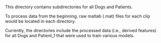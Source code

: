 This directory contains subdirectories for all Dogs and Patients.

To process data from the beginning, raw matlab (.mat) files for each clip would be located in each directory.

Currently, the directories include the processed data (i.e., derived features) for all Dogs and Patient_1 that were used to train various models.
